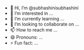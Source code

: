 - 👋 Hi, I’m @subhashinisubhashini
- 👀 I’m interested in ...
- 🌱 I’m currently learning ...
- 💞️ I’m looking to collaborate on ...
- 📫 How to reach me ...
- 😄 Pronouns: ...
- ⚡ Fun fact: ...

<!---
subhashinisubhashini/subhashinisubhashini is a ✨ special ✨ repository because its `README.md` (this file) appears on your GitHub profile.
You can click the Preview link to take a look at your changes.
--->
